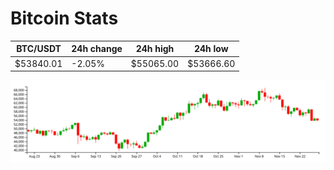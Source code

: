 # Bitcoin Stats

BTC/USDT|24h change|24h high|24h low|
|---|---|---|---|
|$53840.01|-2.05%|$55065.00|$53666.60|

<img src="./chart.svg">
